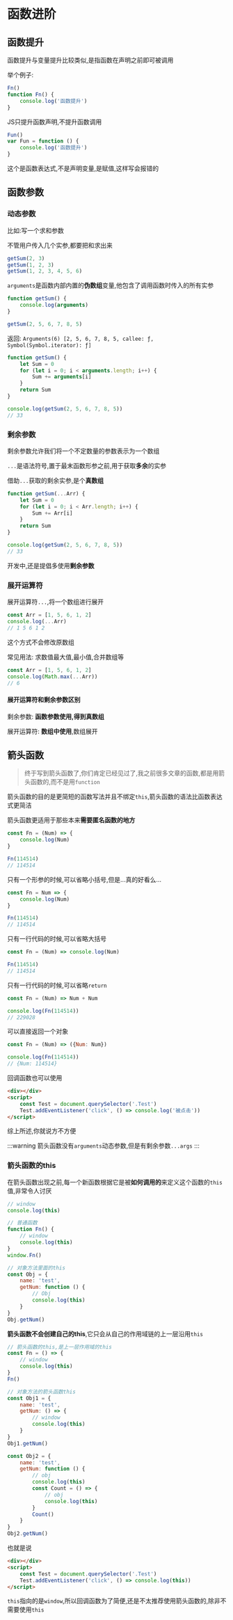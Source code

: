 # 函数进阶

## 函数提升

函数提升与变量提升比较类似,是指函数在声明之前即可被调用

举个例子:

```js
Fn()
function Fn() {
    console.log('函数提升')
}
```

JS只提升函数声明,不提升函数调用

```js
Fun()
var Fun = function () {
    console.log('函数提升')
}
```

这个是函数表达式,不是声明变量,是赋值,这样写会报错的

## 函数参数

### 动态参数

比如:写一个求和参数

不管用户传入几个实参,都要把和求出来

```js
getSum(2, 3)
getSum(1, 2, 3)
getSum(1, 2, 3, 4, 5, 6)
```

`arguments`是函数内部内置的**伪数组**变量,他包含了调用函数时传入的所有实参

```js
function getSum() {
    console.log(arguments)
}

getSum(2, 5, 6, 7, 8, 5)
```

返回: `Arguments(6) [2, 5, 6, 7, 8, 5, callee: ƒ, Symbol(Symbol.iterator): ƒ]`

```js
function getSum() {
    let Sum = 0
    for (let i = 0; i < arguments.length; i++) {
        Sum += arguments[i]
    }
    return Sum
}

console.log(getSum(2, 5, 6, 7, 8, 5))
// 33
```

### 剩余参数

剩余参数允许我们将一个不定数量的参数表示为一个数组

`...`是语法符号,置于最末函数形参之前,用于获取**多余**的实参

借助`...`获取的剩余实参,是个**真数组**

```js
function getSum(...Arr) {
    let Sum = 0
    for (let i = 0; i < Arr.length; i++) {
        Sum += Arr[i]
    }
    return Sum
}

console.log(getSum(2, 5, 6, 7, 8, 5))
// 33
```

开发中,还是提倡多使用**剩余参数**

### 展开运算符

展开运算符`...`,将一个数组进行展开

```js
const Arr = [1, 5, 6, 1, 2]
console.log(...Arr)
// 1 5 6 1 2
```

这个方式不会修改原数组

常见用法: 求数值最大值,最小值,合并数组等

```js
const Arr = [1, 5, 6, 1, 2]
console.log(Math.max(...Arr))
// 6
```

#### 展开运算符和剩余参数区别

剩余参数: **函数参数使用,得到真数组**

展开运算符: **数组中使用**,数组展开

## 箭头函数

> 终于写到箭头函数了,你们肯定已经见过了,我之前很多文章的函数,都是用箭头函数的,而不是用`function`

箭头函数的目的是更简短的函数写法并且不绑定`this`,箭头函数的语法比函数表达式更简洁

箭头函数更适用于那些本来**需要匿名函数的地方**

```js
const Fn = (Num) => {
    console.log(Num)
}

Fn(114514)
// 114514
```

只有一个形参的时候,可以省略小括号,但是...真的好看么...

```js
const Fn = Num => {
    console.log(Num)
}

Fn(114514)
// 114514
```

只有一行代码的时候,可以省略大括号

```js
const Fn = (Num) => console.log(Num)

Fn(114514)
// 114514
```

只有一行代码的时候,可以省略`return`

```js
const Fn = (Num) => Num + Num

console.log(Fn(114514))
// 229028
```

可以直接返回一个对象

```js
const Fn = (Num) => ({Num: Num})

console.log(Fn(114514))
// {Num: 114514}
```

回调函数也可以使用

```html
<div></div>
<script>
    const Test = document.querySelector('.Test')
    Test.addEventListener('click', () => console.log('被点击'))
</script>
```

综上所述,你就说方不方便

:::warning
箭头函数没有`arguments`动态参数,但是有剩余参数`...args`
:::

### 箭头函数的this

在箭头函数出现之前,每一个新函数根据它是被**如何调用的**来定义这个函数的`this`值,非常令人讨厌

```js
// window
console.log(this)

// 普通函数
function Fn() {
    // window
    console.log(this)
}
window.Fn()

// 对象方法里面的this
const Obj = {
    name: 'test',
    getNum: function () {
        // Obj
        console.log(this)
    }
}
Obj.getNum()
```

**箭头函数不会创建自己的this**,它只会从自己的作用域链的上一层沿用`this`

```js
// 箭头函数的this,是上一层作用域的this
const Fn = () => {
    // window
    console.log(this)
}
Fn()

// 对象方法的箭头函数this
const Obj1 = {
    name: 'test',
    getNum: () => {
        // window
        console.log(this)
    }
}
Obj1.getNum()

const Obj2 = {
    name: 'test',
    getNum: function () {
        // obj
        console.log(this)
        const Count = () => {
            // obj
            console.log(this)
        }
        Count()
    }
}
Obj2.getNum()
```

也就是说

```html
<div></div>
<script>
    const Test = document.querySelector('.Test')
    Test.addEventListener('click', () => console.log(this))
</script>
```

`this`指向的是`window`,所以回调函数为了简便,还是不太推荐使用箭头函数的,除非不需要使用`this`
